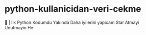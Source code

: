 # python-kullanicidan-veri-cekme
🐍 | Ilk Python Kodumdu Yakında Daha iyilerini yapicam
Star Atmayi Unutmayin He
